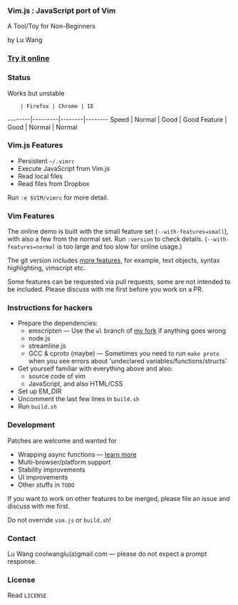 ### Vim.js : JavaScript port of Vim

A Tool/Toy for Non-Beginners

by Lu Wang

### [Try it online](http://coolwanglu.github.io/vim.js/web/vim.html)



### Status

Works but unstable

        | Firefox | Chrome | IE
--------|---------|--------|--------
Speed   | Normal  | Good   | Good
Feature | Good    | Normal | Normal 



### Vim.js Features

- Persistent `~/.vimrc`
- Execute JavaScript from Vim.js 
- Read local files 
- Read files from Dropbox

Run `:e $VIM/vimrc` for more detail.



### Vim Features

The online demo is built with the small feature set (`--with-features=small`), 
with also a few from the normal set.
Run `:version` to check details. 
(`--with-features=normal` is too large and too slow for online usage.)

The git version includes [more features](https://github.com/coolwanglu/vim.js/blob/master/src/vim.h#L255),
for example, text objects, syntax highlighting, vimscript etc.

Some features can be requested via pull requests, some are not intended to be included. 
Please discuss with me first before you work on a PR.



### Instructions for hackers

- Prepare the dependencies:
  - emscripten &mdash; Use the `wl` branch of [my fork](https://github.com/coolwanglu/emscripten/tree/wl) if anything goes wrong
  - node.js
  - streamline.js
  - GCC & cproto (maybe) &mdash; Sometimes you need to run `make proto` when you see errors about 'undeclared variables/functions/structs'
- Get yourself familiar with everything above and also:
  - source code of vim
  - JavaScript, and also HTML/CSS
- Set up EM\_DIR
- Uncomment the last few lines in `build.sh`
- Run `build.sh`



### Development

Patches are welcome and wanted for
- Wrapping async functions &mdash; [learn more](https://github.com/coolwanglu/vim.js/wiki/Sync-to-Async-Transformation)
- Multi-browser/platform support
- Stability improvements
- UI improvements
- Other stuffs in `TODO`

If you want to work on other features to be merged, please file an issue and discuss with me first.

Do not override `vim.js` or `build.sh`!



### Contact

Lu Wang coolwanglu(a)gmail.com &mdash; please do not expect a prompt response.



### License

Read `LICENSE`



